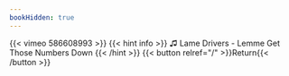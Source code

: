 ```yaml
---
bookHidden: true
---
```


{{< vimeo 586608993 >}}
{{< hint info >}}
♫ Lame Drivers - Lemme Get Those Numbers Down
{{< /hint >}}
{{< button relref="/" >}}Return{{< /button >}}

